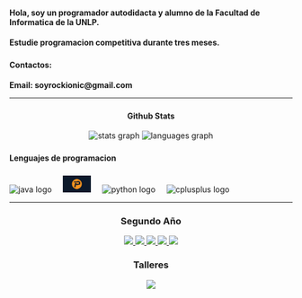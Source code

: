 <h4 align="left">Hola, soy un programador autodidacta y alumno de la Facultad de Informatica de la UNLP.</h4>
<h4 align="left">Estudie programacion competitiva durante tres meses.</h4>

###

<div align="left">
  <h4>Contactos:</h4>
  <p style="margin: 0;"><strong>Email: soyrockionic@gmail.com</strong></p>
</div>

---

###

<div align="center">
  <h4>Github Stats</h4>
  <img src="https://github-readme-stats.vercel.app/api?username=soyrockionic&show_icons=true&include_all_commits=true&count_private=true&theme=dracula&locale=en" height="150" alt="stats graph" />
  <!-- <img src="https://github-readme-stats.vercel.app/api?username=soyrockionic&show_icons=true&theme=dracula" height="150" alt="stats graph"/> -->
  <img src="https://github-readme-stats.vercel.app/api/top-langs?username=soyrockionic&locale=en&hide_title=false&layout=compact&card_width=320&langs_count=5&theme=dracula&hide_border=false" height="150" alt="languages graph"/>
</div>

###

<h4 align="left">Lenguajes de programacion</h4>

###

<div align="left">
  <img src="https://cdn.jsdelivr.net/gh/devicons/devicon/icons/java/java-original.svg" height="30" alt="java logo"  />
  <img width="12" />
  <img src="https://github.com/soyrockionic/soyrockionic/blob/master/pascal.png" height="30" alt="pascal logo" />
  <img width="12" />
  <img src="https://cdn.jsdelivr.net/gh/devicons/devicon/icons/python/python-original.svg" height="30" alt="python logo"  />
  <img width="12" />
  <img src="https://cdn.jsdelivr.net/gh/devicons/devicon/icons/cplusplus/cplusplus-original.svg" height="30" alt="cplusplus logo" />
  <img width="12" />
</div>

---

###

<div align="center">
  <h3>Segundo Año</h3>
  <a href="https://github.com/soyrockionic/fod">
    <img height="100px" src="https://github-readme-stats.vercel.app/api/pin/?username=soyrockionic&repo=fod&theme=dark" />
  </a> 
  <a href="https://github.com/soyrockionic/OO1-2022">
    <img height="100px" src="https://github-readme-stats.vercel.app/api/pin/?username=soyrockionic&repo=oo1-2022&theme=dark" />
  </a>
  <a href="https://github.com/soyrockionic/Python2023">
    <img height="100px" src="https://github-readme-stats.vercel.app/api/pin/?username=soyrockionic&repo=Python2023&theme=dark&cache_seconds=86400" />
  </a> 
  <a href="https://github.com/soyrockionic/Design-Y-Verificacion-de-Programas-Concurrentes">
    <img height="100px" src="https://github-readme-stats.vercel.app/api/pin/?username=soyrockionic&repo=Design-Y-Verificacion-de-Programas-Concurrentes&theme=dark" />
  </a>
  <a href="https://github.com/soyrockionic/AyED">
    <img height="100px" src="https://github-readme-stats.vercel.app/api/pin/?username=soyrockionic&repo=AyED&theme=dark&cache_seconds=86400" />
  </a>
  <h3>Talleres</h3>
  <a href="https://github.com/soyrockionic/TallerICPC-UNLP2025">
    <img height="100px" src="https://github-readme-stats.vercel.app/api/pin/?username=soyrockionic&repo=TallerICPC-UNLP2025&theme=dark" />
  </a>
</div>

###
